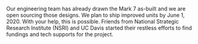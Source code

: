 Our engineering team has already drawn the Mark 7 as-built and we are open sourcing those designs. 
We plan to ship improved units by June 1, 2020. With your help, this is possible.
Friends from National Strategic Research Institute (NSRI) and UC Davis started their restless efforts to find fundings and tech supports 
for the project.

